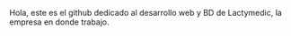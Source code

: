 Hola, este es el github dedicado al desarrollo web y BD de Lactymedic, la empresa en donde trabajo. 
<!---
iRomeroLactymedic/iRomeroLactymedic is a ✨ special ✨ repository because its `README.md` (this file) appears on your GitHub profile.
You can click the Preview link to take a look at your changes.
--->
